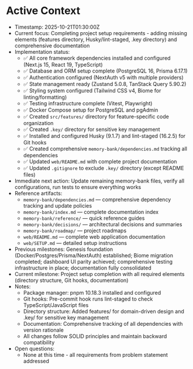 # Active Context

- Timestamp: 2025-10-21T01:30:00Z
- Current focus: Completing project setup requirements - adding missing elements (features directory, Husky/lint-staged, .key directory) and comprehensive documentation
- Implementation status:
  - ✅ All core framework dependencies installed and configured (Next.js 15, React 19, TypeScript)
  - ✅ Database and ORM setup complete (PostgreSQL 16, Prisma 6.17.1)
  - ✅ Authentication configured (NextAuth v5 with multiple providers)
  - ✅ State management ready (Zustand 5.0.8, TanStack Query 5.90.2)
  - ✅ Styling system configured (Tailwind CSS v4, Biome for linting/formatting)
  - ✅ Testing infrastructure complete (Vitest, Playwright)
  - ✅ Docker Compose setup for PostgreSQL and pgAdmin
  - ✅ Created `src/features/` directory for feature-specific code organization
  - ✅ Created `.key/` directory for sensitive key management
  - ✅ Installed and configured Husky (9.1.7) and lint-staged (16.2.5) for Git hooks
  - ✅ Created comprehensive `memory-bank/dependencies.md` tracking all dependencies
  - ✅ Updated `web/README.md` with complete project documentation
  - ✅ Updated `.gitignore` to exclude `.key/` directory (except README files)
- Immediate next action: Update remaining memory-bank files, verify all configurations, run tests to ensure everything works
- Reference artifacts:
  - `memory-bank/dependencies.md` — comprehensive dependency tracking and update policies
  - `memory-bank/index.md` — complete documentation index
  - `memory-bank/reference/` — quick reference guides
  - `memory-bank/decisions/` — architectural decisions and summaries
  - `memory-bank/roadmap/` — project roadmaps
  - `web/README.md` — complete web application documentation
  - `web/SETUP.md` — detailed setup instructions
- Previous milestones: Genesis foundation (Docker/Postgres/Prisma/NextAuth) established; Biome migration completed; dashboard UI parity achieved; comprehensive testing infrastructure in place; documentation fully consolidated
- Current milestone: Project setup completion with all required elements (directory structure, Git hooks, documentation)
- Notes:
  - Package manager: pnpm 10.18.3 installed and configured
  - Git hooks: Pre-commit hook runs lint-staged to check TypeScript/JavaScript files
  - Directory structure: Added features/ for domain-driven design and .key/ for sensitive key management
  - Documentation: Comprehensive tracking of all dependencies with version rationale
  - All changes follow SOLID principles and maintain backward compatibility
- Open questions:
  - None at this time - all requirements from problem statement addressed
